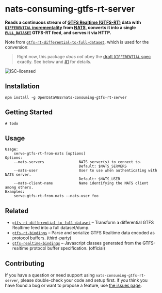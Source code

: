 # nats-consuming-gtfs-rt-server

**Reads a continuous stream of [GTFS Realtime (GTFS-RT)](https://developers.google.com/transit/gtfs-realtime/) data with [`DIFFERENTIAL` incrementality](https://gtfs.org/documentation/realtime/reference/#enum-incrementality) from [NATS](https://nats.io), converts it into a single [`FULL_DATASET`](https://gtfs.org/documentation/realtime/reference/#enum-incrementality) GTFS-RT feed, and serves it via HTTP.**

Note from [`gtfs-rt-differential-to-full-dataset`](https://github.com/derhuerst/gtfs-rt-differential-to-full-dataset), which is used for the conversion:

> Right now, this package *does not* obey the [draft `DIFFERENTIAL` spec](https://github.com/google/transit/issues/84) exactly. See below and [#1](https://github.com/derhuerst/gtfs-rt-differential-to-full-dataset/issues/1) for details.

![ISC-licensed](https://img.shields.io/github/license/OpenDataVBB/nats-consuming-gtfs-rt-server.svg)


## Installation

```shell
npm install -g OpenDataVBB/nats-consuming-gtfs-rt-server
```


## Getting Started

```shell
# todo
```


## Usage

```
Usage:
    serve-gtfs-rt-from-nats [options]
Options:
	--nats-servers                NATS server(s) to connect to.
	                              Default: $NATS_SERVERS
	--nats-user                   User to use when authenticating with NATS server.
	                              Default: $NATS_USER
	--nats-client-name            Name identifying the NATS client among others.
Examples:
    serve-gtfs-rt-from-nats --nats-user foo
```


## Related

- [`gtfs-rt-differential-to-full-dataset`](https://github.com/derhuerst/gtfs-rt-differential-to-full-dataset) – Transform a differential GTFS Realtime feed into a full dataset/dump.
- [`gtfs-rt-bindings`](https://github.com/derhuerst/gtfs-rt-bindings) – Parse and serialize GTFS Realtime data encoded as protocol buffers. (third-party)
- [`gtfs-realtime-bindings`](https://npmjs.com/package/gtfs-realtime-bindings) – Javascript classes generated from the GTFS-realtime protocol buffer specification. (official)


## Contributing

If you have a question or need support using `nats-consuming-gtfs-rt-server`, please double-check your code and setup first. If you think you have found a bug or want to propose a feature, use [the issues page](https://github.com/OpenDataVBB/nats-consuming-gtfs-rt-server/issues).
